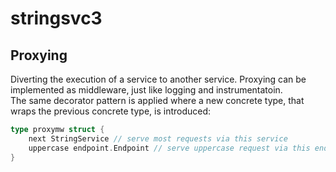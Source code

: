 # stringsvc3

## Proxying

Diverting the execution of a service to another service. 
Proxying can be implemented as middleware, just like logging and instrumentatoin. \
The same decorator pattern is applied where a new concrete type, that wraps the previous concrete type, is introduced: 

```go
type proxymw struct {
	next StringService // serve most requests via this service
	uppercase endpoint.Endpoint // serve uppercase request via this endpoint
}
```


